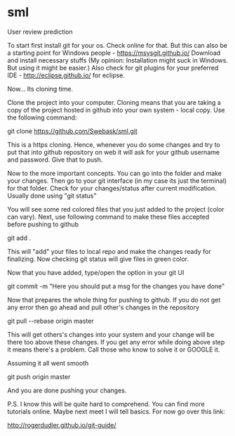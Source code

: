 # sml
User review prediction

To start first install git for your os. Check online for that.
But this can also be a starting point for Windows people - https://msysgit.github.io/
Download and install necessary stuffs (My opinion: Installation might suck in Windows. But using it might be easier.)
Also check for git plugins for your preferred IDE - http://eclipse.github.io/ for eclipse.

Now... Its cloning time.

Clone the project into your computer.
Cloning means that you are taking a copy of the project hosted in github into your own system - local copy.
Use the following command:

git clone https://github.com/Swebask/sml.git

This is a https cloning. Hence, whenever you do some changes and try to put that into github repository on web
it will ask for your github username and password. Give that to push.

Now to the more important concepts.
You can go into the folder and make your changes. Then go to your git interface (in my case its just the terminal) for that folder.
Check for your changes/status after current modification. Usually done using "git status"

You will see some red colored files that you just added to the project (color can vary).
Next, use following command to make these files accepted before pushing to github

git add .

This will "add" your files to local repo and make the changes ready for finalizing.
Now checking git status will give files in green color.

Now that you have added, type/open the option in your git UI

git commit -m "Here you should put a msg for the changes you have done"

Now that prepares the whole thing for pushing to github.
If you do not get any error then go ahead and pull other's changes in the repository

git pull --rebase origin master

This will get others's changes into your system and your change will be there too above these changes. 
If you get any error while doing above step it means there's a problem. Call those who know to solve it or GOOGLE it.

Assuming it all went smooth

git push origin master

And you are done pushing your changes. 

P.S. I know this will be quite hard to comprehend. You can find more tutorials online.
Maybe next meet I will tell basics. For now go over this link:

http://rogerdudler.github.io/git-guide/